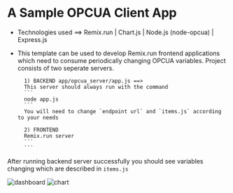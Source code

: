 # A Sample OPCUA Client App

- Technologies used ==> Remix.run | Chart.js | Node.js (node-opcua) | Express.js

- This template can be used to develop Remix.run frontend applications which need to consume periodically changing OPCUA variables. Project consists of two seperate servers.

        1) BACKEND app/opcua_server/app.js ==> 
        This server should always run with the command
        ```
        node app.js
        ```
        You will need to change `endpoint url` and `items.js` according to your needs

        2) FRONTEND
        Remix.run server
        ```
        ```  
After running backend server successfully you should see variables changing which are described in `items.js` 

![dashboard](https://github.com/user-attachments/assets/cd52a3e6-a1ef-4caf-9412-a4349733199d)
![chart](https://github.com/user-attachments/assets/e2c09bfb-b767-4d1e-84fb-3d672a16fbbc)
